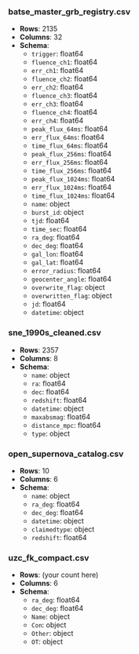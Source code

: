 ###  batse_master_grb_registry.csv

- **Rows**: 2135
- **Columns**: 32
- **Schema**:
  - `trigger`: float64
  - `fluence_ch1`: float64
  - `err_ch1`: float64
  - `fluence_ch2`: float64
  - `err_ch2`: float64
  - `fluence_ch3`: float64
  - `err_ch3`: float64
  - `fluence_ch4`: float64
  - `err_ch4`: float64
  - `peak_flux_64ms`: float64
  - `err_flux_64ms`: float64
  - `time_flux_64ms`: float64
  - `peak_flux_256ms`: float64
  - `err_flux_256ms`: float64
  - `time_flux_256ms`: float64
  - `peak_flux_1024ms`: float64
  - `err_flux_1024ms`: float64
  - `time_flux_1024ms`: float64
  - `name`: object
  - `burst_id`: object
  - `tjd`: float64
  - `time_sec`: float64
  - `ra_deg`: float64
  - `dec_deg`: float64
  - `gal_lon`: float64
  - `gal_lat`: float64
  - `error_radius`: float64
  - `geocenter_angle`: float64
  - `overwrite_flag`: object
  - `overwritten_flag`: object
  - `jd`: float64
  - `datetime`: object

###  sne_1990s_cleaned.csv

- **Rows**: 2357
- **Columns**: 8
- **Schema**:
  - `name`: object
  - `ra`: float64
  - `dec`: float64
  - `redshift`: float64
  - `datetime`: object
  - `maxabsmag`: float64
  - `distance_mpc`: float64
  - `type`: object

###  open_supernova_catalog.csv

- **Rows**: 10
- **Columns**: 6
- **Schema**:
  - `name`: object
  - `ra_deg`: float64
  - `dec_deg`: float64
  - `datetime`: object
  - `claimedtype`: object
  - `redshift`: float64

### uzc_fk_compact.csv

- **Rows**: (your count here)
- **Columns**: 6
- **Schema**:
  - `ra_deg`: float64
  - `dec_deg`: float64
  - `Name`: object
  - `Con`: object
  - `Other`: object
  - `OT`: object
